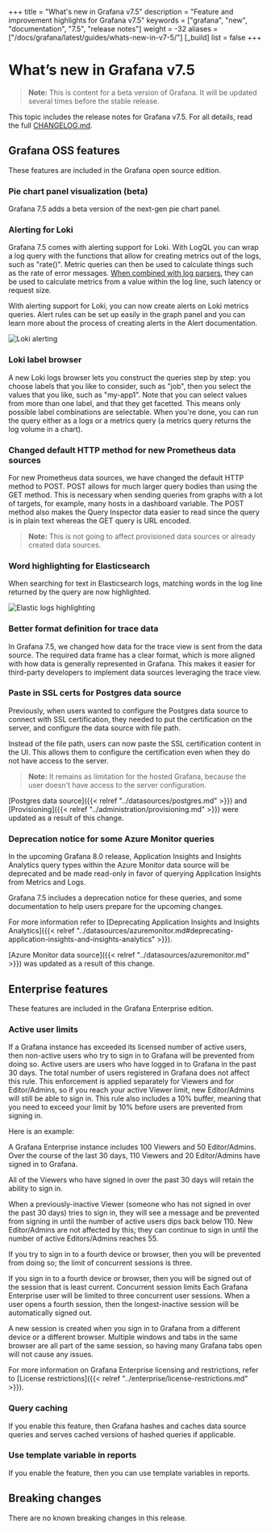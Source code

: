 +++
title = "What's new in Grafana v7.5"
description = "Feature and improvement highlights for Grafana v7.5"
keywords = ["grafana", "new", "documentation", "7.5", "release notes"]
weight = -32
aliases = ["/docs/grafana/latest/guides/whats-new-in-v7-5/"]
[_build]
list = false
+++

# What’s new in Grafana v7.5

> **Note:** This is content for a beta version of Grafana. It will be updated several times before the stable release.

This topic includes the release notes for Grafana v7.5. For all details, read the full [CHANGELOG.md](https://github.com/grafana/grafana/blob/master/CHANGELOG.md).

## Grafana OSS features

These features are included in the Grafana open source edition.

### Pie chart panel visualization (beta)

Grafana 7.5 adds a beta version of the next-gen pie chart panel.

### Alerting for Loki

Grafana 7.5 comes with alerting support for Loki. With LogQL you can wrap a log query with the functions that allow for creating metrics out of the logs, such as "rate()". Metric queries can then be used to calculate things such as the rate of error messages. [When combined with log parsers](https://www.youtube.com/watch?v=H9z2V0Ib1q0), they can be used to calculate metrics from a value within the log line, such latency or request size.

With alerting support for Loki, you can now create alerts on Loki metrics queries. Alert rules can be set up easily in the graph panel and you can learn more about the process of creating alerts in the Alert documentation.

![Loki alerting](/img/docs/alerting/alerting-for-loki-7-5.png)

### Loki label browser

A new Loki logs browser lets you construct the queries step by step: you choose labels that you like to consider, such as "job", then you select the values that you like, such as "my-app1". Note that you can select values from more than one label, and that they get facetted. This means only possible label combinations are selectable. When you're done, you can run the query either as a logs or a metrics query (a metrics query returns the log volume in a chart).

### Changed default HTTP method for new Prometheus data sources

For new Prometheus data sources, we have changed the default HTTP method to POST. POST allows for much larger query bodies than using the GET method. This is necessary when sending queries from graphs with a lot of targets, for example, many hosts in a dashboard variable. The POST method also makes the Query Inspector data easier to read since the query is in plain text whereas the GET query is URL encoded.

> **Note:** This is not going to affect provisioned data sources or already created data sources.

### Word highlighting for Elasticsearch

When searching for text in Elasticsearch logs, matching words in the log line returned by the query are now highlighted.

![Elastic logs highlighting](/img/docs/elasticsearch/elastic-word-highlighting-7-5.png)

### Better format definition for trace data

In Grafana 7.5, we changed how data for the trace view is sent from the data source. The required data frame has a clear format, which is more aligned with how data is generally represented in Grafana. This makes it easier for third-party developers to implement data sources leveraging the trace view.

### Paste in SSL certs for Postgres data source

Previously, when users wanted to configure the Postgres data source to connect with SSL certification, they needed to put the certification on the server, and configure the data source with file path.

Instead of the file path, users can now paste the SSL certification content in the UI. This allows them to configure the certification even when they do not have access to the server.

> **Note:** It remains as limitation for the hosted Grafana, because the user doesn't have access to the server configuration.

[Postgres data source]({{< relref "../datasources/postgres.md" >}}) and [Provisioning]({{< relref "../administration/provisioning.md" >}}) were updated as a result of this change.


### Deprecation notice for some Azure Monitor queries

In the upcoming Grafana 8.0 release, Application Insights and Insights Analytics query types within the Azure Monitor data source will be deprecated and be made read-only in favor of querying Application Insights from Metrics and Logs. 

Grafana 7.5 includes a deprecation notice for these queries, and some documentation to help users prepare for the upcoming changes.

For more information refer to [Deprecating Application Insights and Insights Analytics]({{< relref "../datasources/azuremonitor.md#deprecating-application-insights-and-insights-analytics" >}}).

[Azure Monitor data source]({{< relref "../datasources/azuremonitor.md" >}}) was updated as a result of this change.

## Enterprise features

These features are included in the Grafana Enterprise edition.

### Active user limits

If a Grafana instance has exceeded its licensed number of active users, then non-active users who try to sign in to Grafana will be prevented from doing so. Active users are users who have logged in to Grafana in the past 30 days. The total number of users registered in Grafana does not affect this rule. This enforcement is applied separately for Viewers and for Editor/Admins, so if you reach your active Viewer limit, new Editor/Admins will still be able to sign in. This rule also includes a 10% buffer, meaning that you need to exceed your limit by 10% before users are prevented from signing in.

Here is an example:

A Grafana Enterprise instance includes 100 Viewers and 50 Editor/Admins. Over the course of the last 30 days, 110 Viewers and 20 Editor/Admins have signed in to Grafana.

All of the Viewers who have signed in over the past 30 days will retain the ability to sign in.

When a previously-inactive Viewer (someone who has not signed in over the past 30 days) tries to sign in, they will see a message and be prevented from signing in until the number of active users dips back below 110. New Editor/Admins are not affected by this; they can continue to sign in until the number of active Editors/Admins reaches 55.

If you try to sign in to a fourth device or browser, then you will be prevented from doing so; the limit of concurrent sessions is three.

If you sign in to a fourth device or browser, then you will be signed out of the session that is least current.
Concurrent session limits
Each Grafana Enterprise user will be limited to three concurrent user sessions. When a user opens a fourth session, then the longest-inactive session will be automatically signed out.

A new session is created when you sign in to Grafana from a different device or a different browser. Multiple windows and tabs in the same browser are all part of the same session, so having many Grafana tabs open will not cause any issues.

For more information on Grafana Enterprise licensing and restrictions, refer to [License restrictions]({{< relref "../enterprise/license-restrictions.md" >}}).

### Query caching

If you enable this feature, then Grafana hashes and caches data source queries and serves cached versions of hashed queries if applicable.

### Use template variable in reports

If you enable the feature, then you can use template variables in reports.

## Breaking changes

There are no known breaking changes in this release.
